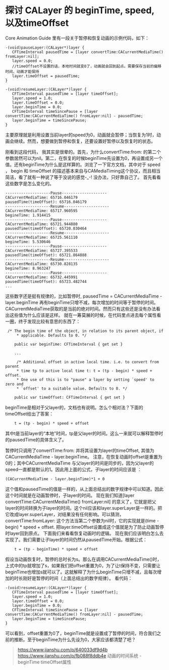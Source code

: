 # 探讨 CALayer 的 beginTime, speed, 以及timeOffset

Core Animation Guide 里有一段关于暂停和恢复动画的示例代码，如下：
```
-(void)pauseLayer:(CALayer*)layer {
   CFTimeInterval pausedTime = [layer convertTime:CACurrentMediaTime() fromLayer:nil];
   layer.speed = 0.0;
   //timeOffset不设置的话，本地时间就变0了，动画就会回到起点。需要保存当前的偏移时间，动画才能保持
   layer.timeOffset = pausedTime;
}
 
-(void)resumeLayer:(CALayer*)layer {
   CFTimeInterval pausedTime = [layer timeOffset];
   layer.speed = 1.0;
   layer.timeOffset = 0.0;
   layer.beginTime = 0.0;
   CFTimeInterval timeSincePause = [layer convertTime:CACurrentMediaTime() fromLayer:nil] - pausedTime;
   layer.beginTime = timeSincePause;
}
```
主要原理就是利用设置当前layer的speed为0，动画就会暂停；当恢复为1时，动画会继续。然而，想要做到暂停和恢复，还要设置好暂停以及恢复时的状态。

刚看到这段代码， 我其实是很晕的。首先，为什么convertTime:from: 的第二个参数居然可以为nil。第二，在恢复的时候beginTime先设置为0，再设置成另一个值。还有beginTime为什么是这样算的。浏览了一下官方文档，其中对于 speed ， begin 和 timeOffset 的描述基本来自与CAMediaTiming这个协议，而且相当简洁，看了就有一种说了等于没说的感觉-_-!
没办法，只好靠自己了。
首先看看这些数字是怎么变化的。
```
--------------------Pause--------------------
CACurrentMediaTime: 65716.046179
pausedTime(timeOffset): 65716.046179
--------------------Resume--------------------
CACurrentMediaTime: 65717.960595
begineTime: 1.914415
--------------------Pause--------------------
CACurrentMediaTime: 65721.944880
pausedTime(timeOffset): 65720.030464
--------------------Resume--------------------
CACurrentMediaTime: 65725.561110
begineTime: 5.530646
--------------------Pause--------------------
CACurrentMediaTime: 65727.395533
pausedTime(timeOffset): 65721.864888
--------------------Resume--------------------
CACurrentMediaTime: 65730.828135
begineTime: 8.963247
--------------------Pause--------------------
CACurrentMediaTime: 65732.445991
pausedTime(timeOffset): 65723.482744
...
```
这些数字还是挺有规律的，比如暂停时,
pausedTime = CACurrentMediaTime - layer.beginTime
再有beginTime只增不减，每次增加的时间等于暂停的时间。CACurrentMediaTime获取的是当前的绝对时间。然而只有这些还是没有办法看出这些值为什么应该是这样。
就在一筹莫展的时候，在代码里点进去每个属性看一圈，终于发现比较有意思的东西了：
```
 /* The begin time of the object, in relation to its parent object, if
     * applicable. Defaults to 0. */
    
    public var beginTime: CFTimeInterval { get set }

    ...

     /* Additional offset in active local time. i.e. to convert from parent
     * time tp to active local time t: t = (tp - begin) * speed + offset.
     * One use of this is to "pause" a layer by setting `speed' to zero and
     * `offset' to a suitable value. Defaults to 0. */
    
    public var timeOffset: CFTimeInterval { get set }
```
beginTime是相对于父layer的，文档也有说明。怎么个相对法？下面的timeOffset给出了答案：
```
    t = (tp - begin) * speed + offset
```
其中t是当前layer的“本地”时间，tp是父layer的时间。这么一来就可以解释暂停时的pausedTime的具体含义了。

暂停时只调用了convertTime:from: 并将其设置为layer的timeOffset, 其值为
CACurrentMediaTime - layer.beginTime。
注意，在恢复动画时offset是重置为0的；其中CACurrentMediaTime 与父layer的时间是同步的，因为父layer的speed一直都是默认的1。因此用上面的公式，子layer的时间应该是 ：
```
(CACurrentMediaTime - layer.beginTime)*1 + 0
```
这个值和pausedTime的值是一样的，从上面总结出的数字规律中可以知道。因此这个时间就是在动画暂停时，子layer的时间。
现在我们知道[layer convertTime:CACurrentMediaTime() fromLayer:nil] 的意义了，它就是把父layer的时间转换为子layer的时间。这个nil应该和layer.superLayer是一样的。把它改成layer.superLayer，对结果没有任何影响。可以猜测，convertTime:fromLayer: 这个方法当第二个参数为nil时，它的实现就是(time - begin) * speed + offset.
把layer.timeOffset设置成这个值就是为了防止动画暂停时layer回到原点。
下面我们来看看恢复动画时的逻辑。
现在我们应该明白怎么去实现了。我们需要让子layer的时间仍然从pausedTime开始。根据公式：
```
    t = (tp - beginTime) * speed + offset
```
假设当动画恢复时，暂停的总时长为s。那么在调用CACurrentMediaTime()时，上式中的tp就增加了s，如果我们把offset重置为0，为了让t保持不变，只需要让beginTime也增加s就可以了。这就解释了为什么beginTime只增不减，且每次增加的时长刚好是暂停的时间（上面总结出的数字规律）。
看代码：
```
-(void)resumeLayer:(CALayer*)layer {
   CFTimeInterval pausedTime = [layer timeOffset];
   layer.speed = 1.0;
   layer.timeOffset = 0.0;
   layer.beginTime = 0.0;
   CFTimeInterval timeSincePause = [layer convertTime:CACurrentMediaTime() fromLayer:nil] - pausedTime;
   layer.beginTime = timeSincePause;
}
```
可以看到，offset重置为0了，beginTime就是设置成了暂停的时间，符合我们之前的推断。至于beginTime为什么先设为0，大家应该都清楚了吧？



>https://www.jianshu.com/p/640033df9d4b
>https://www.jianshu.com/p/fb088f8ddb4e 动画的时间系统 - beginTime timeOffset属性